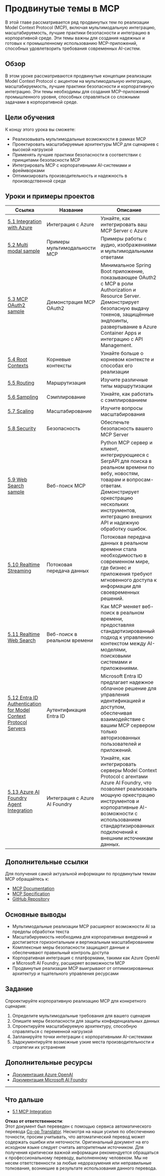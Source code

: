 <!--
CO_OP_TRANSLATOR_METADATA:
{
  "original_hash": "748c61250d4a326206b72b28f6154615",
  "translation_date": "2025-07-13T23:40:00+00:00",
  "source_file": "05-AdvancedTopics/README.md",
  "language_code": "ru"
}
-->
# Продвинутые темы в MCP

В этой главе рассматривается ряд продвинутых тем по реализации Model Context Protocol (MCP), включая мультимодальную интеграцию, масштабируемость, лучшие практики безопасности и интеграцию в корпоративной среде. Эти темы важны для создания надежных и готовых к промышленному использованию MCP-приложений, способных удовлетворить требования современных AI-систем.

## Обзор

В этом уроке рассматриваются продвинутые концепции реализации Model Context Protocol с акцентом на мультимодальную интеграцию, масштабируемость, лучшие практики безопасности и корпоративную интеграцию. Эти темы необходимы для создания MCP-приложений промышленного уровня, способных справляться со сложными задачами в корпоративной среде.

## Цели обучения

К концу этого урока вы сможете:

- Реализовывать мультимодальные возможности в рамках MCP
- Проектировать масштабируемые архитектуры MCP для сценариев с высокой нагрузкой
- Применять лучшие практики безопасности в соответствии с принципами безопасности MCP
- Интегрировать MCP с корпоративными AI-системами и фреймворками
- Оптимизировать производительность и надежность в производственной среде

## Уроки и примеры проектов

| Ссылка | Название | Описание |
|--------|----------|----------|
| [5.1 Integration with Azure](./mcp-integration/README.md) | Интеграция с Azure | Узнайте, как интегрировать ваш MCP Server с Azure |
| [5.2 Multi modal sample](./mcp-multi-modality/README.md) | Примеры мультимодальности MCP | Примеры работы с аудио, изображениями и мультимодальными ответами |
| [5.3 MCP OAuth2 sample](../../../05-AdvancedTopics/mcp-oauth2-demo) | Демонстрация MCP OAuth2 | Минимальное Spring Boot приложение, показывающее OAuth2 с MCP в роли Authorization и Resource Server. Демонстрирует безопасную выдачу токенов, защищённые эндпоинты, развертывание в Azure Container Apps и интеграцию с API Management. |
| [5.4 Root Contexts](./mcp-root-contexts/README.md) | Корневые контексты | Узнайте больше о корневом контексте и способах его реализации |
| [5.5 Routing](./mcp-routing/README.md) | Маршрутизация | Изучите различные типы маршрутизации |
| [5.6 Sampling](./mcp-sampling/README.md) | Сэмплирование | Узнайте, как работать с сэмплированием |
| [5.7 Scaling](./mcp-scaling/README.md) | Масштабирование | Изучите вопросы масштабирования |
| [5.8 Security](./mcp-security/README.md) | Безопасность | Обеспечьте безопасность вашего MCP Server |
| [5.9 Web Search sample](./web-search-mcp/README.md) | Веб-поиск MCP | Python MCP сервер и клиент, интегрирующиеся с SerpAPI для поиска в реальном времени по вебу, новостям, товарам и вопросам-ответам. Демонстрирует оркестрацию нескольких инструментов, интеграцию внешних API и надежную обработку ошибок. |
| [5.10 Realtime Streaming](./mcp-realtimestreaming/README.md) | Потоковая передача данных | Потоковая передача данных в реальном времени стала необходимостью в современном мире, где бизнес и приложения требуют мгновенного доступа к информации для своевременных решений. |
| [5.11 Realtime Web Search](./mcp-realtimesearch/README.md) | Веб-поиск в реальном времени | Как MCP меняет веб-поиск в реальном времени, предоставляя стандартизированный подход к управлению контекстом между AI-моделями, поисковыми системами и приложениями. |
| [5.12  Entra ID Authentication for Model Context Protocol Servers](./mcp-security-entra/README.md) | Аутентификация Entra ID | Microsoft Entra ID предлагает надежное облачное решение для управления идентификацией и доступом, обеспечивая взаимодействие с вашим MCP сервером только авторизованных пользователей и приложений. |
| [5.13 Azure AI Foundry Agent Integration](./mcp-foundry-agent-integration/README.md) | Интеграция с Azure AI Foundry | Узнайте, как интегрировать серверы Model Context Protocol с агентами Azure AI Foundry, что позволяет реализовать мощную оркестрацию инструментов и корпоративные AI-возможности с использованием стандартизированных подключений к внешним источникам данных. |

## Дополнительные ссылки

Для получения самой актуальной информации по продвинутым темам MCP обращайтесь к:
- [MCP Documentation](https://modelcontextprotocol.io/)
- [MCP Specification](https://spec.modelcontextprotocol.io/)
- [GitHub Repository](https://github.com/modelcontextprotocol)

## Основные выводы

- Мультимодальные реализации MCP расширяют возможности AI за пределы обработки текста
- Масштабируемость необходима для корпоративных внедрений и достигается горизонтальным и вертикальным масштабированием
- Комплексные меры безопасности защищают данные и обеспечивают правильный контроль доступа
- Корпоративная интеграция с платформами, такими как Azure OpenAI и Microsoft AI Foundry, расширяет возможности MCP
- Продвинутые реализации MCP выигрывают от оптимизированных архитектур и тщательного управления ресурсами

## Задание

Спроектируйте корпоративную реализацию MCP для конкретного сценария:

1. Определите мультимодальные требования для вашего сценария
2. Опишите меры безопасности для защиты конфиденциальных данных
3. Спроектируйте масштабируемую архитектуру, способную справляться с переменной нагрузкой
4. Запланируйте точки интеграции с корпоративными AI-системами
5. Задокументируйте возможные узкие места производительности и стратегии их устранения

## Дополнительные ресурсы

- [Документация Azure OpenAI](https://learn.microsoft.com/en-us/azure/ai-services/openai/)
- [Документация Microsoft AI Foundry](https://learn.microsoft.com/en-us/ai-services/)

---

## Что дальше

- [5.1 MCP Integration](./mcp-integration/README.md)

**Отказ от ответственности**:  
Этот документ был переведен с помощью сервиса автоматического перевода [Co-op Translator](https://github.com/Azure/co-op-translator). Несмотря на наши усилия по обеспечению точности, просим учитывать, что автоматический перевод может содержать ошибки или неточности. Оригинальный документ на его исходном языке следует считать авторитетным источником. Для получения критически важной информации рекомендуется обращаться к профессиональному переводу, выполненному человеком. Мы не несем ответственности за любые недоразумения или неправильные толкования, возникшие в результате использования данного перевода.